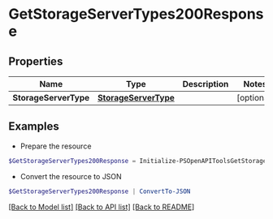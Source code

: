# GetStorageServerTypes200Response
## Properties

Name | Type | Description | Notes
------------ | ------------- | ------------- | -------------
**StorageServerType** | [**StorageServerType**](StorageServerType.md) |  | [optional] 

## Examples

- Prepare the resource
```powershell
$GetStorageServerTypes200Response = Initialize-PSOpenAPIToolsGetStorageServerTypes200Response  -StorageServerType null
```

- Convert the resource to JSON
```powershell
$GetStorageServerTypes200Response | ConvertTo-JSON
```

[[Back to Model list]](../README.md#documentation-for-models) [[Back to API list]](../README.md#documentation-for-api-endpoints) [[Back to README]](../README.md)

